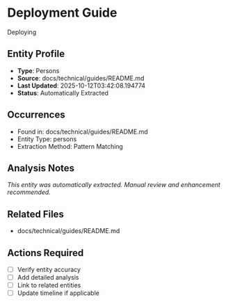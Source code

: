 # Deployment Guide
Deploying

## Entity Profile
- **Type**: Persons
- **Source**: docs/technical/guides/README.md
- **Last Updated**: 2025-10-12T03:42:08.194774
- **Status**: Automatically Extracted

## Occurrences
- Found in: docs/technical/guides/README.md
- Entity Type: persons
- Extraction Method: Pattern Matching

## Analysis Notes
*This entity was automatically extracted. Manual review and enhancement recommended.*

## Related Files
- docs/technical/guides/README.md

## Actions Required
- [ ] Verify entity accuracy
- [ ] Add detailed analysis
- [ ] Link to related entities
- [ ] Update timeline if applicable
